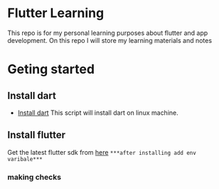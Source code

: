 # Flutter Learning
This repo is for my personal learning purposes about flutter and app development.
On this repo I will store my learning materials and notes

# Geting started
## Install dart
- [Install dart](https://raw.githubusercontent.com/MAHMUD1223/ByteBook/main/code/dart/dart-strt.sh)
This script will install dart on linux machine.
## Install flutter
Get the latest flutter sdk from [here](https://docs.flutter.dev/get-started/install)
`***after installing add env varibale***`
### making checks

